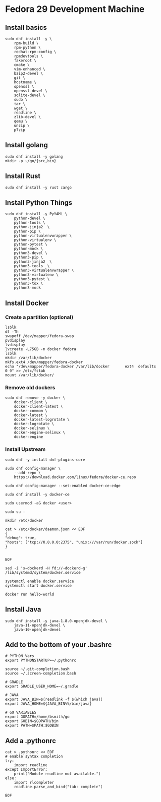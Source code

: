 # Fedora 29 Development Machine

## Install basics

    sudo dnf install -y \
        rpm-build \
        rpm-python \
        redhat-rpm-config \
        rpmdevtools \
        fakeroot \
        cmake \
        vim-enhanced \
        bzip2-devel \
        git \
        hostname \
        openssl \
        openssl-devel \
        sqlite-devel \
        sudo \
        tar \
        wget \
        readline \
        zlib-devel \
        qemu \
        unzip \
        p7zip

## Install golang

    sudo dnf install -y golang
    mkdir -p ~/go/{src,bin}

## Install Rust

    sudo dnf install -y rust cargo

##  Install Python Things

    sudo dnf install -y PyYAML \
        python-devel \
        python-tools \
        python-jinja2  \
        python-pip \
        python-virtualenvwrapper \
        python-virtualenv \
        python-pytest \
        python-mock \
        python3-devel \
        python3-pip \
        python3-jinja2  \
        python3-tools  \
        python3-virtualenvwrapper \
        python3-virtualenv \
        python3-pytest \
        python3-tox \
        python3-mock

## Install Docker


### Create a partition (optional)

    lsblk
    df -Th
    swapoff /dev/mapper/fedora-swap
    pvdisplay
    lvdisplay
    lvcreate -L75GB -n docker fedora
    lsblk
    mkdir /var/lib/docker
    mkfs.ext4 /dev/mapper/fedora-docker
    echo "/dev/mapper/fedora-docker /var/lib/docker       ext4	defaults        0 0" >> /etc/fstab
    mount /var/lib/docker/

### Remove old dockers

    sudo dnf remove -y docker \
        docker-client \
        docker-client-latest \
        docker-common \
        docker-latest \
        docker-latest-logrotate \
        docker-logrotate \
        docker-selinux \
        docker-engine-selinux \
        docker-engine

### Install Upstream

    sudo dnf -y install dnf-plugins-core

    sudo dnf config-manager \
        --add-repo \
        https://download.docker.com/linux/fedora/docker-ce.repo

    sudo dnf config-manager --set-enabled docker-ce-edge

    sudo dnf install -y docker-ce

    sudo usermod -aG docker <user>

    sudo su -

    mkdir /etc/docker

    cat > /etc/docker/daemon.json << EOF
    {
    "debug": true,
    "hosts": ["tcp://0.0.0.0:2375", "unix:///var/run/docker.sock"]
    }


    EOF

    sed -i 's~dockerd -H fd://~dockerd~g' /lib/systemd/system/docker.service

    systemctl enable docker.service
    systemctl start docker.service

    docker run hello-world

## Install Java

    sudo dnf install -y java-1.8.0-openjdk-devel \
        java-11-openjdk-devel \
        java-10-openjdk-devel


## Add to the bottom of your .bashrc

```
# PYTHON Vars
export PYTHONSTARTUP=~/.pythonrc

source ~/.git-completion.bash
source ~/.screen-completion.bash

# GRADLE
export GRADLE_USER_HOME=~/.gradle

# JAVA
export JAVA_BIN=$(readlink -f $(which java))
export JAVA_HOME=${JAVA_BIN%%/bin/java}

# GO VARIABLES
export GOPATH=/home/bsmith/go
export GOBIN=$GOPATH/bin
export PATH=$PATH:$GOBIN
```

## Add a .pythonrc

    cat > .pythonrc << EOF
    # enable syntax completion
    try:
        import readline
    except ImportError:
        print("Module readline not available.")
    else:
        import rlcompleter
        readline.parse_and_bind("tab: complete")

    EOF




